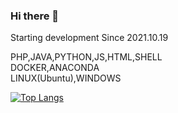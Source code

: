 ### Hi there 👋

Starting development Since 2021.10.19  

PHP,JAVA,PYTHON,JS,HTML,SHELL  
DOCKER,ANACONDA  
LINUX(Ubuntu),WINDOWS  


[![Top Langs](https://github-readme-stats.vercel.app/api/top-langs/?username=kim089912)](https://github.com/anuraghazra/github-readme-stats)

<!--
**kim089912/kim089912** is a ✨ _special_ ✨ repository because its `README.md` (this file) appears on your GitHub profile.

Here are some ideas to get you started:

- 🔭 I’m currently working on ...
- 🌱 I’m currently learning ...
- 👯 I’m looking to collaborate on ...
- 🤔 I’m looking for help with ...
- 💬 Ask me about ...
- 📫 How to reach me: ...
- 😄 Pronouns: ...
- ⚡ Fun fact: ...
-->


